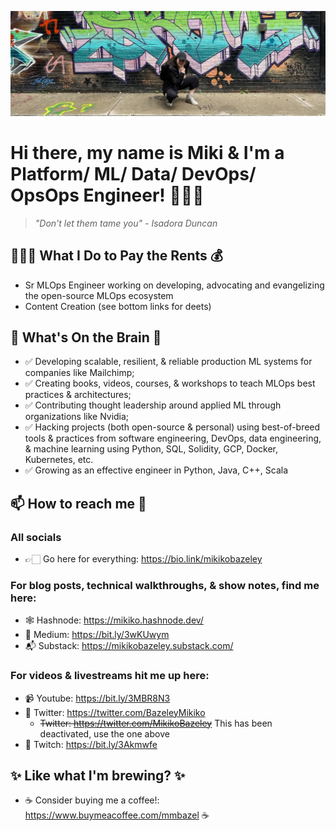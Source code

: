<!--
**MMBazel/MMBazel** is a ✨ _special_ ✨ repository because its `README.md` (this file) appears on your GitHub profile.

Here are some ideas to get you started:

-->
![alt text](https://github.com/MMBazel/MMBazel/blob/master/1500x500%20(1).jpeg) 

# Hi there, my name is Miki & I'm a Platform/ ML/ Data/ DevOps/ OpsOps Engineer! 👩🏻‍💻 
> _"Don't let them tame you" - Isadora Duncan_



## 👩🏻‍💻 What I Do to Pay the Rents 💰 

* Sr MLOps Engineer working on developing, advocating and evangelizing the open-source MLOps ecosystem
* Content Creation (see bottom links for deets)
  

## 🤔  What's On the Brain 🧠 

* ✅ Developing scalable, resilient, & reliable production ML systems for companies like Mailchimp;
* ✅ Creating books, videos, courses, & workshops to teach MLOps best practices & architectures;
* ✅ Contributing thought leadership around applied ML through organizations like Nvidia;
* ✅ Hacking projects (both open-source & personal) using best-of-breed tools & practices from software engineering, DevOps, data engineering, & machine learning using Python, SQL, Solidity, GCP, Docker, Kubernetes, etc.
* ✅ Growing as an effective engineer in Python, Java, C++, Scala


## 📫 How to reach me 💬 
### All socials
* 👉🏻 Go here for everything: https://bio.link/mikikobazeley


### For blog posts, technical walkthroughs, & show notes, find me here:
* 🕸 Hashnode: https://mikiko.hashnode.dev/
* 📝 Medium: https://bit.ly/3wKUwym
* 📬 Substack: https://mikikobazeley.substack.com/


### For videos & livestreams hit me up here:
* 📹 Youtube: https://bit.ly/3MBR8N3
* 🐥 Twitter: https://twitter.com/BazeleyMikiko
    * ~~Twitter: https://twitter.com/MikikoBazeley~~ This has been deactivated, use the one above
* 👾 Twitch: https://bit.ly/3Akmwfe
 

## ✨ Like what I'm brewing? ✨
  * ☕ Consider buying me a coffee!: https://www.buymeacoffee.com/mmbazel ☕
  
  

